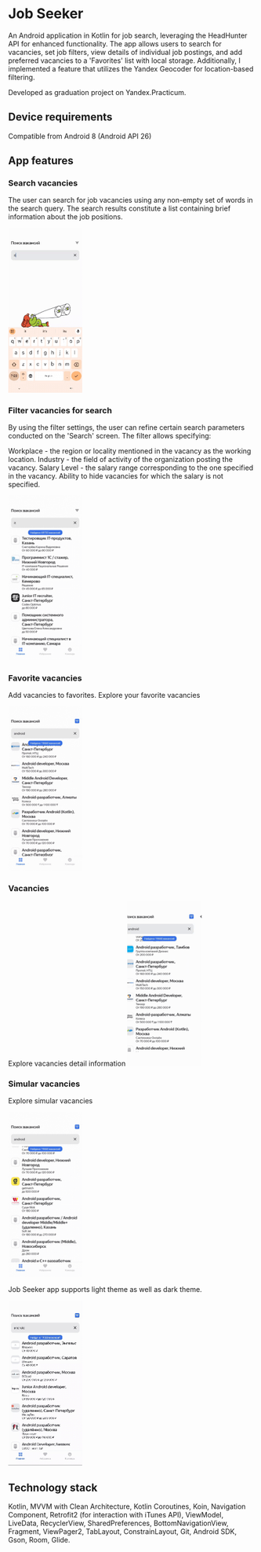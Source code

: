 # Job Seeker
An Android application in Kotlin for job search, leveraging the HeadHunter API for enhanced functionality. The app allows users to search for vacancies, set job filters, view details of individual job postings, and add preferred vacancies to a 'Favorites' list with local storage. Additionally, I implemented a feature that utilizes the Yandex Geocoder for location-based filtering.

Developed as graduation project on Yandex.Practicum.

## Device requirements
Compatible from Android 8 (Android API 26)

## App features

### Search vacancies
The user can search for job vacancies using any non-empty set of words in the search query. 
The search results constitute a list containing brief information about the job positions.  

<img src="https://github.com/JudjinGM/JobSeeker/blob/dev/info/search_screen.gif" width=30% height=30%>

### Filter vacancies for search
By using the filter settings, the user can refine certain search parameters conducted on the 'Search' screen. The filter allows specifying:

Workplace - the region or locality mentioned in the vacancy as the working location.
Industry - the field of activity of the organization posting the vacancy.
Salary Level - the salary range corresponding to the one specified in the vacancy.
Ability to hide vacancies for which the salary is not specified.

<img src="https://github.com/JudjinGM/JobSeeker/blob/dev/info/filter_screen.gif" width=30% height=30%>

### Favorite vacancies
Add vacancies to favorites. Explore your favorite vacancies

<img src="https://github.com/JudjinGM/JobSeeker/blob/dev/info/favorites_screen.gif" width=30% height=30%>

### Vacancies
Explore vacancies detail information
<img src="https://github.com/JudjinGM/JobSeeker/blob/dev/info/vacancy_screen.gif" width=30% height=30%>

### Simular vacancies
Explore simular vacancies

<img src="https://github.com/JudjinGM/JobSeeker/blob/dev/info/simular_vacancies.gif" width=30% height=30%>

Job Seeker app supports light theme as well as dark theme.

<img src="https://github.com/JudjinGM/JobSeeker/blob/dev/info/dark_theme.gif" width=30% height=30%>

## Technology stack
Kotlin, MVVM with Clean Architecture, Kotlin Coroutines, Koin, Navigation Component, Retrofit2 (for interaction with iTunes API), ViewModel, LiveData,  RecyclerView, SharedPreferences, BottomNavigationView, Fragment, ViewPager2, TabLayout, ConstrainLayout, Git, Android SDK, Gson, Room, Glide. 

